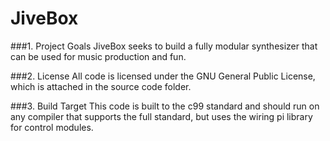 # JiveBox

###1. Project Goals
JiveBox seeks to build a fully modular synthesizer that can be
used for music production and fun.

###2. License
All code is licensed under the GNU General Public License,
which is attached in the source code folder.  

###3. Build Target
This code is built to the c99 standard and should run on any
compiler that supports the full standard, but uses the wiring pi
library for control modules.
